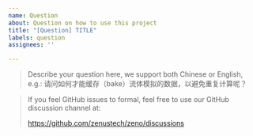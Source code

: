 ```yaml
---
name: Question
about: Question on how to use this project
title: "[Question] TITLE"
labels: question
assignees: ''

---
```


<!--
Contributor guidelines: https://github.com/zenustech/zeno/blob/master/CONTRIBUTING.md
-->

> Describe your question here, we support both Chinese or English, e.g.:
> 请问如何才能缓存（bake）流体模拟的数据，以避免重复计算呢？

> If you feel GitHub issues to formal, feel free to use our GitHub discussion channel at:
>
> https://github.com/zenustech/zeno/discussions
